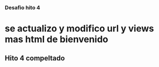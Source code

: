 ### Desafio hito 4

# se actualizo y modifico url y views mas html de bienvenido
## Hito 4 compeltado
